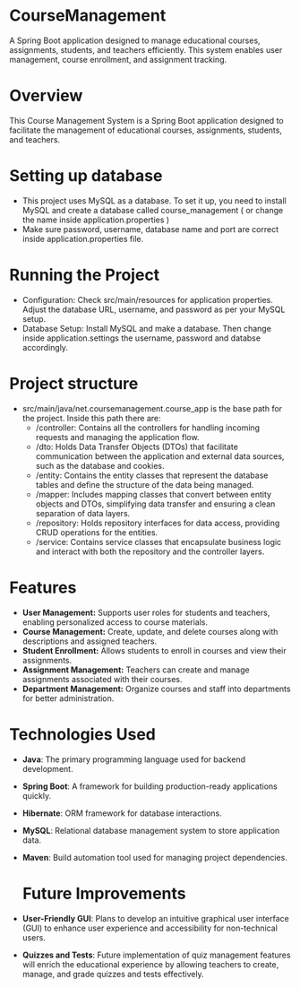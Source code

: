 # CourseManagement
A Spring Boot application designed to manage educational courses, assignments, students, and teachers efficiently. This system enables user management, course enrollment, and assignment tracking.

# Overview
This Course Management System is a Spring Boot application designed to facilitate the management of educational courses, assignments, students, and teachers. 

# Setting up database
- This project uses MySQL as a database. To set it up, you need to install MySQL and create a database called course_management ( or change the name inside application.properties )
- Make sure password, username, database name and port are correct inside application.properties file.

# Running the Project
- Configuration: Check src/main/resources for application properties. Adjust the database URL, username, and password as per your MySQL setup.
- Database Setup: Install MySQL and make a database. Then change inside application.settings the username, password and databse accordingly.

# Project structure
- src/main/java/net.coursemanagement.course_app is the base path for the project. Inside this path there are:
  * /controller: Contains all the controllers for handling incoming requests and managing the application flow.
  * /dto: Holds Data Transfer Objects (DTOs) that facilitate communication between the application and external data sources, such as the database and cookies.
  * /entity: Contains the entity classes that represent the database tables and define the structure of the data being managed.
  * /mapper: Includes mapping classes that convert between entity objects and DTOs, simplifying data transfer and ensuring a clean separation of data layers.
  * /repository: Holds repository interfaces for data access, providing CRUD operations for the entities.
  * /service: Contains service classes that encapsulate business logic and interact with both the repository and the controller layers.


# Features
- **User Management:** Supports user roles for students and teachers, enabling personalized access to course materials.
- **Course Management:** Create, update, and delete courses along with descriptions and assigned teachers.
- **Student Enrollment:** Allows students to enroll in courses and view their assignments.
- **Assignment Management:** Teachers can create and manage assignments associated with their courses.
- **Department Management:** Organize courses and staff into departments for better administration.

# Technologies Used
- **Java**: The primary programming language used for backend development.
- **Spring Boot**: A framework for building production-ready applications quickly.
- **Hibernate**: ORM framework for database interactions.
- **MySQL**: Relational database management system to store application data.
- **Maven**: Build automation tool used for managing project dependencies.

  # Future Improvements

- **User-Friendly GUI**: Plans to develop an intuitive graphical user interface (GUI) to enhance user experience and accessibility for non-technical users.
- **Quizzes and Tests**: Future implementation of quiz management features will enrich the educational experience by allowing teachers to create, manage, and grade quizzes and tests effectively.
